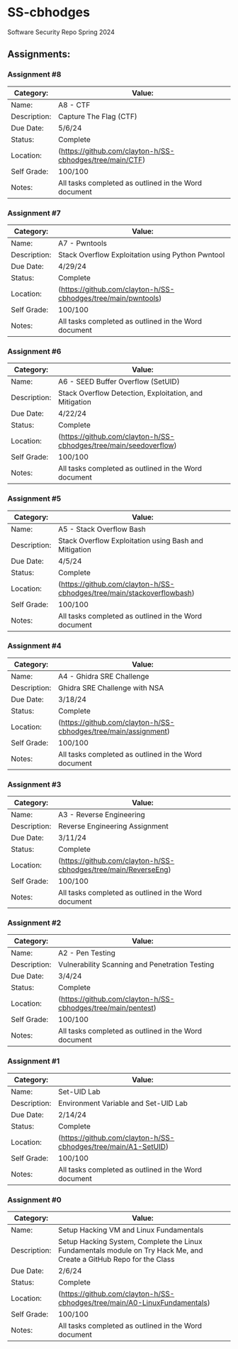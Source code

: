 # SS-cbhodges
Software Security Repo Spring 2024

## Assignments:

### Assignment #8

| Category: | Value: |
| --- | --- |
| Name: | A8 - CTF |
| Description: | Capture The Flag (CTF) |
| Due Date: | 5/6/24 |
| Status: | Complete |
| Location: | (https://github.com/clayton-h/SS-cbhodges/tree/main/CTF) |
| Self Grade: | 100/100 |
| Notes: | All tasks completed as outlined in the Word document |

### Assignment #7

| Category: | Value: |
| --- | --- |
| Name: | A7 - Pwntools |
| Description: | Stack Overflow Exploitation using Python Pwntool |
| Due Date: | 4/29/24 |
| Status: | Complete |
| Location: | (https://github.com/clayton-h/SS-cbhodges/tree/main/pwntools) |
| Self Grade: | 100/100 |
| Notes: | All tasks completed as outlined in the Word document |

### Assignment #6

| Category: | Value: |
| --- | --- |
| Name: | A6 - SEED Buffer Overflow (SetUID) |
| Description: | Stack Overflow Detection, Exploitation, and Mitigation |
| Due Date: | 4/22/24 |
| Status: | Complete |
| Location: | (https://github.com/clayton-h/SS-cbhodges/tree/main/seedoverflow) |
| Self Grade: | 100/100 |
| Notes: | All tasks completed as outlined in the Word document |

### Assignment #5

| Category: | Value: |
| --- | --- |
| Name: | A5 - Stack Overflow Bash |
| Description: | Stack Overflow Exploitation using Bash and Mitigation |
| Due Date: | 4/5/24 |
| Status: | Complete |
| Location: | (https://github.com/clayton-h/SS-cbhodges/tree/main/stackoverflowbash) |
| Self Grade: | 100/100 |
| Notes: | All tasks completed as outlined in the Word document |

### Assignment #4

| Category: | Value: |
| --- | --- |
| Name: | A4 - Ghidra SRE Challenge |
| Description: | Ghidra SRE Challenge with NSA |
| Due Date: | 3/18/24 |
| Status: | Complete |
| Location: | (https://github.com/clayton-h/SS-cbhodges/tree/main/assignment) |
| Self Grade: | 100/100 |
| Notes: | All tasks completed as outlined in the Word document |

### Assignment #3

| Category: | Value: |
| --- | --- |
| Name: | A3 - Reverse Engineering |
| Description: | Reverse Engineering Assignment |
| Due Date: | 3/11/24 |
| Status: | Complete |
| Location: | (https://github.com/clayton-h/SS-cbhodges/tree/main/ReverseEng) |
| Self Grade: | 100/100 |
| Notes: | All tasks completed as outlined in the Word document |

### Assignment #2

| Category: | Value: |
| --- | --- |
| Name: | A2 - Pen Testing |
| Description: | Vulnerability Scanning and Penetration Testing |
| Due Date: | 3/4/24 |
| Status: | Complete |
| Location: | (https://github.com/clayton-h/SS-cbhodges/tree/main/pentest) |
| Self Grade: | 100/100 |
| Notes: | All tasks completed as outlined in the Word document |

### Assignment #1

| Category: | Value: |
| --- | --- |
| Name: | Set-UID Lab |
| Description: | Environment Variable and Set-UID Lab |
| Due Date: | 2/14/24 |
| Status: | Complete |
| Location: | (https://github.com/clayton-h/SS-cbhodges/tree/main/A1-SetUID) |
| Self Grade: | 100/100 |
| Notes: | All tasks completed as outlined in the Word document |

### Assignment #0

| Category: | Value: |
| --- | --- |
| Name: | Setup Hacking VM and Linux Fundamentals |
| Description: | Setup Hacking System, Complete the Linux Fundamentals module on Try Hack Me, and Create a GitHub Repo for the Class |
| Due Date: | 2/6/24 |
| Status: | Complete |
| Location: | (https://github.com/clayton-h/SS-cbhodges/tree/main/A0-LinuxFundamentals) |
| Self Grade: | 100/100 |
| Notes: | All tasks completed as outlined in the Word document |
